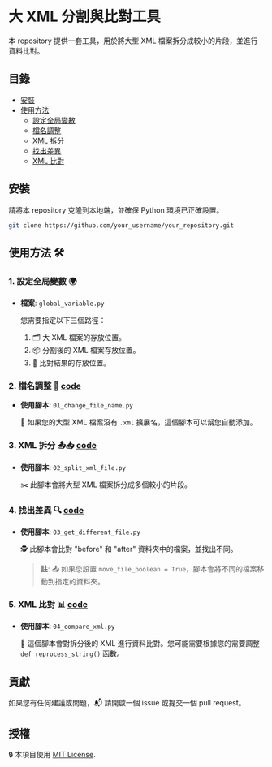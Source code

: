 # 大 XML 分割與比對工具

本 repository 提供一套工具，用於將大型 XML 檔案拆分成較小的片段，並進行資料比對。

## 目錄

- [安裝](#安裝)
- [使用方法](#使用方法)
  - [設定全局變數](#1-設定全局變數)
  - [檔名調整](#2-檔名調整)
  - [XML 拆分](#3-xml-拆分)
  - [找出差異](#4-找出差異)
  - [XML 比對](#5-xml-比對)

## 安裝

請將本 repository 克隆到本地端，並確保 Python 環境已正確設置。

```bash
git clone https://github.com/your_username/your_repository.git
```

## 使用方法 🛠️

### 1. 設定全局變數 🌍

- **檔案**: `global_variable.py`

  您需要指定以下三個路徑：
  1. 🗂️ 大 XML 檔案的存放位置。
  2. 📦 分割後的 XML 檔案存放位置。
  3. 🎯 比對結果的存放位置。

### 2. 檔名調整 📝 [code](01_change_file_name.py)

- **使用腳本**: `01_change_file_name.py`

  📌 如果您的大型 XML 檔案沒有 `.xml` 擴展名，這個腳本可以幫您自動添加。

### 3. XML 拆分 📤📥 [code](02_split_xml_file.py)

- **使用腳本**: `02_split_xml_file.py`

  ✂️ 此腳本會將大型 XML 檔案拆分成多個較小的片段。

### 4. 找出差異 🔍 [code](03_get_different_file.py)

- **使用腳本**: `03_get_different_file.py`

  🕵️ 此腳本會比對 "before" 和 "after" 資料夾中的檔案，並找出不同。

  > **註**: 📤 如果您設置 `move_file_boolean = True`，腳本會將不同的檔案移動到指定的資料夾。

### 5. XML 比對 📊 [code](04_compare_xml.py)

- **使用腳本**: `04_compare_xml.py`

  🔄 這個腳本會對拆分後的 XML 進行資料比對。您可能需要根據您的需要調整 `def reprocess_string()` 函數。

## 貢獻 

如果您有任何建議或問題，📬 請開啟一個 issue 或提交一個 pull request。

## 授權

🔒 本項目使用 [MIT License](LICENSE).


